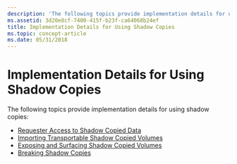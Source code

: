 ```yaml
---
description: 'The following topics provide implementation details for using shadow copies: Requester Access to Shadow Copied DataImporting Transportable Shadow Copied VolumesExposing and Surfacing Shadow Copied VolumesBreaking Shadow Copies'
ms.assetid: 3d20e8cf-7400-415f-b23f-ca64068b24ef
title: Implementation Details for Using Shadow Copies
ms.topic: concept-article
ms.date: 05/31/2018
---
```


# Implementation Details for Using Shadow Copies

The following topics provide implementation details for using shadow copies:

-   [Requester Access to Shadow Copied Data](requestor-access-to-shadow-copied-data.md)
-   [Importing Transportable Shadow Copied Volumes](importing-transportable-shadow-copied-volumes.md)
-   [Exposing and Surfacing Shadow Copied Volumes](exposing-and-surfacing-shadow-copied-volumes.md)
-   [Breaking Shadow Copies](breaking-shadow-copies.md)

 

 



